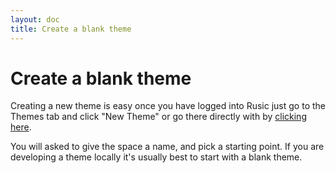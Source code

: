 ```yaml
---
layout: doc
title: Create a blank theme
---
```


# Create a blank theme

Creating a new theme is easy once you have logged into Rusic just go to the Themes tab and click "New Theme" or go there directly with by [clicking here](https://rusic.com/themes/new).

You will asked to give the space a name, and pick a starting point. If you are developing a theme locally it's usually best to start with a blank theme.
